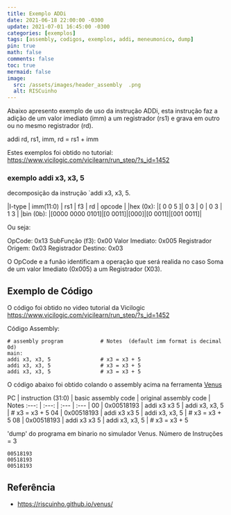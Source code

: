 ```yaml
---
title: Exemplo ADDi
date: 2021-06-18 22:00:00 -0300
update: 2021-07-01 16:45:00 -0300
categories: [exemplos]
tags: [assembly, codigos, exemplos, addi, meneumonico, dump]
pin: true
math: false
comments: false
toc: true
mermaid: false
image:
  src: /assets/images/header_assembly  .png
  alt: RISCuinho
---
```


Abaixo apresento exemplo de uso da instrução ADDi, esta instrução faz a adição de um valor imediato (imm)  a um registrador (rs1) e grava em outro ou no mesmo registrador (rd).

  addi rd, rs1, imm,    rd = rs1 + imm

Estes exemplos foi obtido no tutorial: https://www.vicilogic.com/vicilearn/run_step/?s_id=1452

### exemplo addi x3, x3, 5 

decomposição da instrução `addi x3, x3, 5.


|I-type    |    imm(11:0)   |   rs1  | f3  |   rd   |  opcode  |
|hex (0x): |[  0    0    5 ]| 0   3  |  0  | 0   3  |  1    3  |
|bin (0b): |[0000 0000 0101]|[0 0011]|[000]|[0 0011]|[001 0011]|

Ou seja:

OpCode:              0x13
SubFunção (f3):      0x00
Valor Imediato:      0x005
Registrador Origem:  0x03
Registrador Destino: 0x03

O OpCode e a funão identificam a operação que será realida no caso Soma de um valor Imediato (0x005)  a um Registrador (X03).

## Exemplo de Código

O código foi obtido no video tutorial da Vicilogic https://www.vicilogic.com/vicilearn/run_step/?s_id=1452

Código Assembly:

```assembly
# assembly program            # Notes  (default imm format is decimal 0d)
main:
addi x3, x3, 5                # x3 = x3 + 5        
addi x3, x3, 5                # x3 = x3 + 5        
addi x3, x3, 5                # x3 = x3 + 5        
```

O código abaixo foi obtido colando o assembly acima na ferramenta [Venus](https://riscuinho.github.io/venus/?save=true&override=false&code=addi%20x3%2C%20x3%2C%205%5Cnaddi%20x3%2C%20x3%2C%205%0Aaddi%20x3%2C%20x3%2C%205&)


PC | instruction (31:0) | basic assembly code | original assembly code | Notes 
:---: | :---:   | :--- | :--- |
00 | 0x00518193 | addi x3 x3 5 | addi x3, x3, 5 | # x3 = x3 + 5
04 | 0x00518193 | addi x3 x3 5 | addi x3, x3, 5 | # x3 = x3 + 5
08 | 0x00518193 | addi x3 x3 5 | addi x3, x3, 5 | # x3 = x3 + 5

'dump' do programa em binario no simulador Venus. Número de Instruções = 3

```
00518193
00518193
00518193

```

## Referência

* https://riscuinho.github.io/venus/
